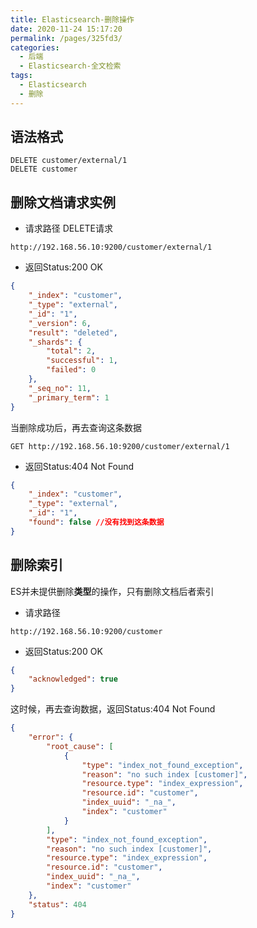 ```yaml
---
title: Elasticsearch-删除操作
date: 2020-11-24 15:17:20
permalink: /pages/325fd3/
categories:
  - 后端
  - Elasticsearch-全文检索
tags:
  - Elasticsearch
  - 删除
---
```


## 语法格式
~~~
DELETE customer/external/1
DELETE customer
~~~



## 删除文档请求实例

- 请求路径 DELETE请求

~~~
http://192.168.56.10:9200/customer/external/1
~~~

- 返回Status:200 OK

~~~json
{
    "_index": "customer",
    "_type": "external",
    "_id": "1",
    "_version": 6,
    "result": "deleted",
    "_shards": {
        "total": 2,
        "successful": 1,
        "failed": 0
    },
    "_seq_no": 11,
    "_primary_term": 1
}
~~~



当删除成功后，再去查询这条数据

~~~
GET http://192.168.56.10:9200/customer/external/1
~~~

- 返回Status:404 Not Found

~~~json
{
    "_index": "customer",
    "_type": "external",
    "_id": "1",
    "found": false //没有找到这条数据
}
~~~



## 删除索引

ES并未提供删除**类型**的操作，只有删除文档后者索引

- 请求路径

~~~
http://192.168.56.10:9200/customer
~~~

- 返回Status:200 OK

~~~json
{
    "acknowledged": true
}
~~~

这时候，再去查询数据，返回Status:404 Not Found

~~~json
{
    "error": {
        "root_cause": [
            {
                "type": "index_not_found_exception",
                "reason": "no such index [customer]",
                "resource.type": "index_expression",
                "resource.id": "customer",
                "index_uuid": "_na_",
                "index": "customer"
            }
        ],
        "type": "index_not_found_exception",
        "reason": "no such index [customer]",
        "resource.type": "index_expression",
        "resource.id": "customer",
        "index_uuid": "_na_",
        "index": "customer"
    },
    "status": 404
}
~~~


